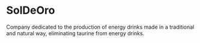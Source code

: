 # SolDeOro
Company dedicated to the production of energy drinks made in a traditional and natural way, eliminating taurine from energy drinks.
